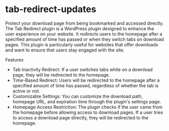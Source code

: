 # tab-redirect-updates
Protect your download page from being bookmarked and accessed directly.
The Tab Redirect plugin is a WordPress plugin designed to enhance the user experience on your website. It redirects users to the homepage after a specified amount of time has passed or when they switch tabs on download pages. This plugin is particularly useful for websites that offer downloads and want to ensure that users stay engaged with the site.

Features

- Tab Inactivity Redirect: If a user switches tabs while on a download page, they will be redirected to the homepage.
- Time-Based Redirect: Users will be redirected to the homepage after a specified amount of time has passed, regardless of whether the tab is active or not.
- Customizable Settings: You can customize the download path, homepage URL, and expiration time through the plugin's settings page.
- Homepage Access Restriction: The plugin checks if the user came from the homepage before allowing access to download pages. If a user tries to access a download page directly, they will be redirected to the homepage.
